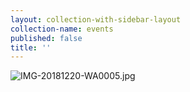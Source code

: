 ```yaml
---
layout: collection-with-sidebar-layout
collection-name: events
published: false
title: ''
---
```

![IMG-20181220-WA0005.jpg]({{site.baseurl}}/media/IMG-20181220-WA0005.jpg)

